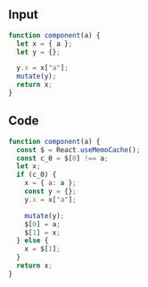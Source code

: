 
## Input

```javascript
function component(a) {
  let x = { a };
  let y = {};

  y.x = x["a"];
  mutate(y);
  return x;
}

```

## Code

```javascript
function component(a) {
  const $ = React.useMemoCache();
  const c_0 = $[0] !== a;
  let x;
  if (c_0) {
    x = { a: a };
    const y = {};
    y.x = x["a"];

    mutate(y);
    $[0] = a;
    $[1] = x;
  } else {
    x = $[1];
  }
  return x;
}

```
      